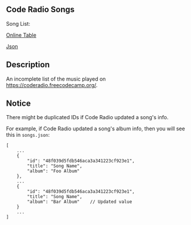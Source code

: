 ## Code Radio Songs

Song List:

[Online Table](songs.md)

[Json](songs.json)

## Description

An incomplete list of the music played on https://coderadio.freecodecamp.org/.

## Notice

There might be duplicated IDs if Code Radio updated a song's info.

For example, if Code Radio updated a song's album info, then you will see this in `songs.json`:

```
[
    ...
    {
        "id": "48f039d5fdb546aca3a341223cf923e1",
        "title": "Song Name",
        "album": "Foo Album"
    },
    ...
    {
        "id": "48f039d5fdb546aca3a341223cf923e1",
        "title": "Song Name",
        "album": "Bar Album"    // Updated value
    }
    ...
]
```